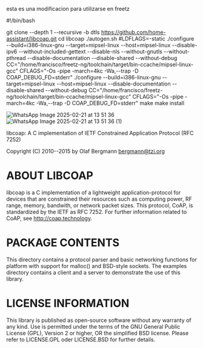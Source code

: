esta es una modificacion para utilizarse en freetz

#!/bin/bash

git clone --depth 1 --recursive -b dtls https://github.com/home-assistant/libcoap.git
cd libcoap
./autogen.sh
#LDFLAGS=-static ./configure  --build=i386-linux-gnu --target=mipsel-linux --host=mipsel-linux   --disable-ipv6  --without-included-gettext --disable-nls --without-gnutls --without-pthread  --disable-documentation --disable-shared --without-debug  CC="/home/francisco/freetz-ng/toolchain/target/bin-ccache/mipsel-linux-gcc"   CFLAGS="-Os -pipe -march=4kc -Wa,--trap -D COAP_DEBUG_FD=stderr"
./configure --build=i386-linux-gnu --target=mipsel-linux --host=mipsel-linux   --disable-documentation --disable-shared --without-debug CC="/home/francisco/freetz-ng/toolchain/target/bin-ccache/mipsel-linux-gcc"   CFLAGS="-Os -pipe -march=4kc -Wa,--trap -D COAP_DEBUG_FD=stderr"
make
make install



![WhatsApp Image 2025-02-21 at 13 51 36](https://github.com/user-attachments/assets/9c224a59-cada-4b6a-ac37-ed8a97a234ce)
![WhatsApp Image 2025-02-21 at 13 51 36 (1)](https://github.com/user-attachments/assets/cb616299-0412-4ff5-9740-c5da319b0118)








libcoap: A C implementation of IETF Constrained Application Protocol (RFC 7252)

Copyright (C) 2010--2015 by Olaf Bergmann <bergmann@tzi.org>

ABOUT LIBCOAP
=============

libcoap is a C implementation of a lightweight application-protocol
for devices that are constrained their resources such as computing
power, RF range, memory, bandwith, or network packet sizes. This
protocol, CoAP, is standardized by the IETF as RFC 7252. For further
information related to CoAP, see <http://coap.technology>.

PACKAGE CONTENTS
================

This directory contains a protocol parser and basic networking
functions for platform with support for malloc() and BSD-style
sockets. The examples directory contains a client and a server to
demonstrate the use of this library. 

LICENSE INFORMATION
===================

This library is published as open-source software without any warranty
of any kind. Use is permitted under the terms of the GNU General
Public License (GPL), Version 2 or higher, OR the simplified BSD
license. Please refer to LICENSE.GPL oder LICENSE.BSD for further
details.

